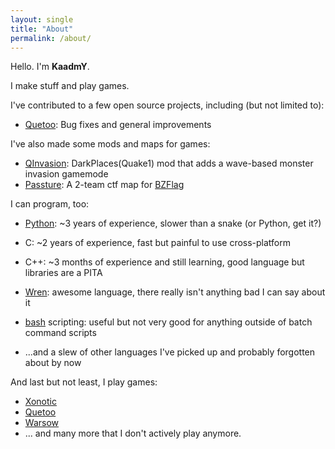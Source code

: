 ```yaml
---
layout: single
title: "About"
permalink: /about/
---
```


Hello. I'm **KaadmY**.

I make stuff and play games.

I've contributed to a few open source projects, including (but not limited to):

- [Quetoo](https://quetoo.org): Bug fixes and general improvements

I've also made some mods and maps for games:

- [QInvasion](https://github.com/kaadmy/qinvasion): DarkPlaces(Quake1) mod that
adds a wave-based monster invasion gamemode
- [Passture](https://github.com/kaadmy/passture): A 2-team ctf map for
[BZFlag](https://bzflag.org)

I can program, too:

- [Python](https://python.org): ~3 years of experience, slower than a snake
(or Python, get it?)

- C: ~2 years of experience, fast but painful to use cross-platform
- C++: ~3 months of experience and still learning, good language but libraries
are a PITA
- [Wren](https://github.com/munificent/wren): awesome language, there really
isn't anything bad I can say about it
- [bash](https://www.gnu.org/software/bash/) scripting: useful but not very good
for anything outside of batch command scripts
- ...and a slew of other languages I've picked up and probably forgotten about
by now

And last but not least, I play games:

- [Xonotic](https://xonotic.org)
- [Quetoo](https://quetoo.org)
- [Warsow](https://warsow.net)
- ... and many more that I don't actively play anymore.
